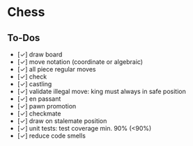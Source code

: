 # Chess

## To-Dos

- [✓] draw board
- [✓] move notation (coordinate or algebraic)
- [✓] all piece regular moves
- [✓] check
- [✓] castling
- [✓] validate illegal move: king must always in safe position
- [✓] en passant
- [✓] pawn promotion
- [✓] checkmate
- [✓] draw on stalemate position
- [✓] unit tests: test coverage min. 90% (<90%)
- [✓] reduce code smells
